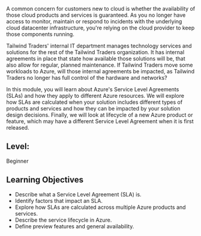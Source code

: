 A common concern for customers new to cloud is whether the availability of those cloud products and services is guaranteed. As you no longer have access to monitor, maintain or respond to incidents with the underlying cloud datacenter infrastructure, you're relying on the cloud provider to keep those components running. 

Tailwind Traders' internal IT department manages technology services and solutions for the rest of the Tailwind Traders organization. It has internal agreements in place that state how available those solutions will be, that also allow for regular, planned maintenance. If Tailwind Traders move some workloads to Azure, will those internal agreements be impacted, as Tailwind Traders no longer has full control of the hardware and networks?    

In this module, you will learn about Azure's Service Level Agreements (SLAs) and how they apply to different Azure resources. We will explore how SLAs are calculated when your solution includes different types of products and services and how they can be impacted by your solution design decisions. Finally, we will look at lifecycle of a new Azure product or feature, which may have a  different Service Level Agreement when it is first released. 

## Level: 

Beginner

## Learning Objectives

+ Describe what a Service Level Agreement (SLA) is.
+ Identify factors that impact an SLA.
+ Explore how SLAs are calculated across multiple Azure products and services.
+ Describe the service lifecycle in Azure. 
+ Define preview features and general availability.
